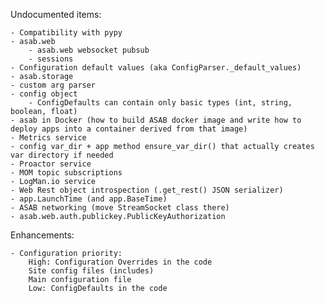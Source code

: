 Undocumented items:
	
	- Compatibility with pypy
	- asab.web
		- asab.web websocket pubsub
		- sessions
	- Configuration default values (aka ConfigParser._default_values)
	- asab.storage
	- custom arg parser
	- config object
		- ConfigDefaults can contain only basic types (int, string, boolean, float)
	- asab in Docker (how to build ASAB docker image and write how to deploy apps into a container derived from that image)
	- Metrics service
	- config var_dir + app method ensure_var_dir() that actually creates var directory if needed
	- Proactor service
	- MOM topic subscriptions
	- LogMan.io service
	- Web Rest object introspection (.get_rest() JSON serializer)
	- app.LaunchTime (and app.BaseTime)
	- ASAB networking (move StreamSocket class there)
	- asab.web.auth.publickey.PublicKeyAuthorization

Enhancements:

    - Configuration priority:
    	High: Configuration Overrides in the code
    	Site config files (includes)
    	Main configuration file
    	Low: ConfigDefaults in the code

